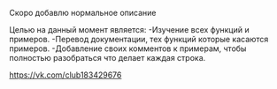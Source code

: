 Скоро добавлю нормальное описание

Целью на данный момент является:
-Изучение всех функций и примеров.
-Перевод документации, тех функций которые касаются примеров.
-Добавление своих комментов к примерам, чтобы полностью разобраться что делает каждая строка.

https://vk.com/club183429676
